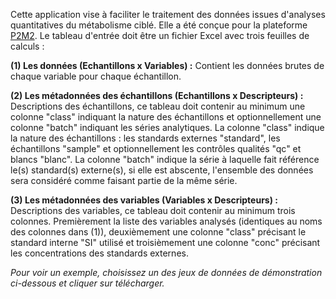 Cette application vise à faciliter le traitement des données issues d'analyses quantitatives du métabolisme ciblé. Elle a été conçue pour la plateforme [P2M2](https://www6.rennes.inra.fr/igepp_eng/About-IGEPP/Platforms/P2M2-Platform). Le tableau d'entrée doit être un fichier Excel avec trois feuilles de calculs :

  **(1) Les données (Echantillons x Variables) :** Contient les données brutes de chaque variable pour chaque échantillon.
  
  **(2) Les métadonnées des échantillons (Echantillons x Descripteurs) :** Descriptions des échantillons, ce tableau doit contenir au minimum une colonne "class" indiquant la nature des échantillons et optionnellement une colonne "batch" indiquant les séries analytiques. La colonne "class" indique la nature des échantillons : les standards externes "standard", les échantillons "sample" et optionnellement les contrôles qualités "qc" et blancs "blanc". La colonne "batch" indique la série à laquelle fait référence le(s) standard(s) externe(s), si elle est abscente, l'ensemble des données sera considéré comme faisant partie de la même série.
  
  **(3) Les métadonnées des variables (Variables x Descripteurs) :** Descriptions des variables, ce tableau doit contenir au minimum trois colonnes. Premièrement la liste des variables analysés (identiques au noms des colonnes dans (1)), deuxièmement une colonne "class" précisant le standard interne "SI" utilisé et troisièmement une colonne "conc" précisant les concentrations des standards externes.


*Pour voir un exemple, choisissez un des jeux de données de démonstration ci-dessous et cliquer sur télécharger.*
